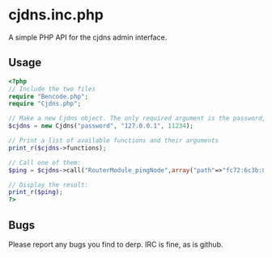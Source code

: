 cjdns.inc.php
=============
A simple PHP API for the cjdns admin interface.

Usage
-------------
```php
<?php
// Include the two files
require "Bencode.php";
require "Cjdns.php";

// Make a new Cjdns object. The only required argument is the password, but it also accepts the IP and the port
$cjdns = new Cjdns("password", "127.0.0.1", 11234);

// Print a list of available functions and their arguments
print_r($cjdns->functions);

// Call one of them:
$ping = $cjdns->call("RouterModule_pingNode",array("path"=>"fc72:6c3b:8c74:68a7:d8c3:b4e0:6cbd:9588"));

// Display the result:
print_r($ping);
?>
```

Bugs
-------------
Please report any bugs you find to derp. IRC is fine, as is github.
